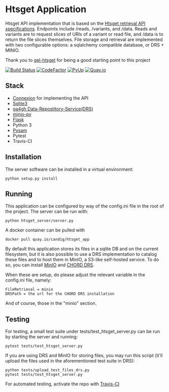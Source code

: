 # Htsget Application

Htsget API implementation that is based on the [Htsget retrieval API specifications](http://samtools.github.io/hts-specs/htsget.html). Endpoints include /reads, /variants, and /data. Reads and variants are to request slices of URIs of a variant or read file, and /data is to return the file slices themselves. File storage and retrieval are implemented with two configurable options: a sqlalchemy compatible database, or DRS + MINIO. 

Thank you to [gel-htsget](https://github.com/genomicsengland/gel-htsget) for being a good starting point to this project

[![Build Status](https://travis-ci.org/CanDIG/htsget_app.svg?branch=master)](https://travis-ci.org/CanDIG/htsget_app)
[![CodeFactor](https://www.codefactor.io/repository/github/CanDIG/htsget_app/badge)](https://www.codefactor.io/repository/github/CanDIG/htsget_app)
[![PyUp](https://pyup.io/repos/github/CanDIG/htsget_app/shield.svg)](https://pyup.io/repos/github/CanDIG/htsget_app/)
[![Quay.io](https://quay.io/repository/candig/htsget_app/status)](https://quay.io/repository/candig/htsget_app)

## Stack
- [Connexion](https://github.com/zalando/connexion) for implementing the API
- [Sqlite3](https://www.sqlite.org/index.html)
- [ga4gh Data-Repostitory-Service(DRS)](https://github.com/ga4gh/data-repository-service-schemas)
- [minio-py](https://github.com/minio/minio-py)
- [Flask](http://flask.pocoo.org/)
- Python 3
- [Pysam](https://pysam.readthedocs.io/en/latest/api.html)
- Pytest
- Travis-CI

## Installation

The server software can be installed in a virtual environment:
```
python setup.py install
```

## Running

This application can be configured by way of the config.ini file in the root of the project.
The server can be run with: 

```
python htsget_server/server.py
```

A docker container can be pulled with
```
docker pull quay.io/candig/htsget_app
```

By default this application stores its files in a sqlite DB and on the current filesystem, but
it is also possible to use a DRS implementation to catalog these files and to host them in MinIO,
a S3-like self-hosted service. To do so, you can install [MinIO](https://min.io/) and 
[CHORD DRS](https://github.com/CanDIG/chord_drs). 

When these are setup, do please adjust the relevant variable in the config.ini file, namely:

```
FileRetrieval = minio
DRSPath = the url for the CHORD DRS installation
```

And of course, those in the "minio" section.

## Testing

For testing, a small test suite under tests/test_htsget_server.py can be run by starting the server and running:

```
pytest tests/test_htsget_server.py
```

If you are using DRS and MinIO for storing files, you may run this script (it'll upload the files
used in the aforementioned test suite in DRS):

```
python tests/upload_test_files_drs.py
pytest tests/test_htsget_server.py
```

For automated testing, activate the repo with [Travis-CI](https://travis-ci.com/getting_started)

